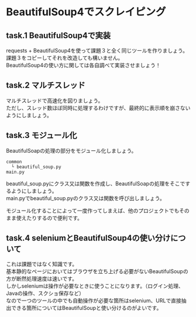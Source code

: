 # BeautifulSoup4でスクレイピング

## task.1 BeautifulSoup4で実装

requests + BeautifulSoup4を使って課題３と全く同じツールを作りましょう。  
課題３をコピーしてそれを改造しても構いません。  
BeautifulSoup4の使い方に関しては各自調べて実装させましょう！

## task.2 マルチスレッド

マルチスレッドで高速化を図りましょう。  
ただし、スレッド数ほぼ同時に処理するわけですが、最終的に表示順を崩さないようにしましょう。

## task.3 モジュール化
BeautifulSoapの処理の部分をモジュール化しましょう。  

```
common
  └ beautiful_soup.py
main.py
```

beautiful_soup.pyにクラス又は関数を作成し、BeautifulSoapの処理をそこでするようにしましょう。  
main.pyでbeautiful_soup.pyのクラス又は関数を呼び出しましょう。

モジュール化することによって一度作ってしまえば、他のプロジェクトでもそのまま使えたりするので便利です。

## task.4 seleniumとBeautifulSoup4の使い分けについて
これは課題ではなく知識です。  
基本静的なページにおいてはブラウザを立ち上げる必要がないBeautifulSoupの方が断然処理速度は速いです。  
しかしseleniumは操作が必要なときに使うことになります。（ログイン処理、Javaの操作、スクショ保存など）  
なので一つのツールの中でも自動操作が必要な箇所はselenium、URLで直接抽出できる箇所についてはBeautifulSoupと使い分けるのがよいです。
